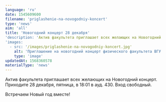 ```yaml
---
language: 'ru'
date: 1545609600
filename: 'priglashenie-na-novogodniy-koncert'
type: 'news'
aim: 'all'
title: 'Новогодний концерт 28 декабря'
'description: 'Актив факультета приглашает всех желающих на Новогодний концерт'
'images:
  - src: '/images/priglashenie-na-novogodniy-koncert.jpg'
    alt: 'Приглашение на новогодний концерт физического факультета ВГУ'
    type: 'image'
updatedAt: 1568360578
materialType: 'news'
---
```

Актив факультета приглашает всех желающих на Новогодний концерт. Приходите 28 декабря, пятница, в 18:01 в ауд. 430. Вход свободный.

Встречаем Новый год вместе!
